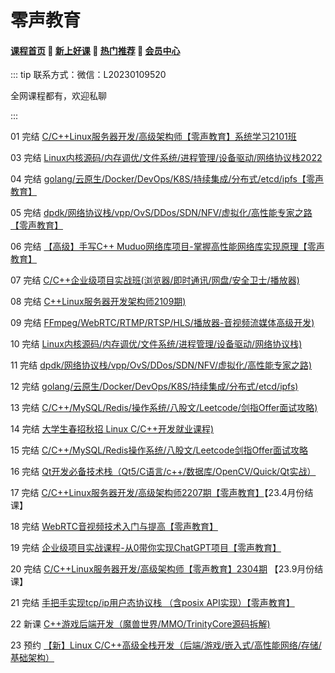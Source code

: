# 零声教育

#### [**课程首页**](../../README.md) 💖 [**新上好课**](./xshk.md) 💖 [**热门推荐**](./rmtj.md) 💖 [**会员中心**](./vip.md)

::: tip
联系方式：微信：L20230109520

全网课程都有，欢迎私聊

:::

01 完结 [C/C++Linux服务器开发/高级架构师【零声教育】系统学习2101班](https://it.0voice.com/p/t_pc/goods_pc_detail/goods_detail/course_2V186ret8a8toC8AeT6UWPDL7J8)

03 完结 [Linux内核源码/内存调优/文件系统/进程管理/设备驱动/网络协议栈2022](https://it.0voice.com/p/t_pc/goods_pc_detail/goods_detail/course_2UCW8I692Sxb8qpuGHFAqmFlF5p)

04 完结 [golang/云原生/Docker/DevOps/K8S/持续集成/分布式/etcd/ipfs【零声教育】](https://it.0voice.com/p/t_pc/goods_pc_detail/goods_detail/course_2UC2dY587nzjRhHrngYhRRAx6Kj)

05 完结 [dpdk/网络协议栈/vpp/OvS/DDos/SDN/NFV/虚拟化/高性能专家之路【零声教育】](https://it.0voice.com/p/t_pc/goods_pc_detail/goods_detail/course_2UBsdzwC5myy9GfWcZ3lDW5gsGv)

06 完结 [【高级】手写C++ Muduo网络库项目-掌握高性能网络库实现原理【零声教育】](https://ke.qq.com/course/2738928)

07 完结 [C/C++企业级项目实战班(浏览器/即时通讯/网盘/安全卫士/播放器)](https://ke.qq.com/course/3025736)

08 完结 [C++Linux服务器开发架构师2109期)](https://m.ke.qq.com/course/420945)

09 完结 [FFmpeg/WebRTC/RTMP/RTSP/HLS/播放器-音视频流媒体高级开发)](https://it.0voice.com/p/t_pc/goods_pc_detail/goods_detail/course_2U9i1uHS5ewdY1yzgwpTu3L0sF3)

10 完结 [Linux内核源码/内存调优/文件系统/进程管理/设备驱动/网络协议栈)](https://ke.qq.com/course/3294666)

11 完结 [dpdk/网络协议栈/vpp/OvS/DDos/SDN/NFV/虚拟化/高性能专家之路)](https://ke.qq.com/course/3941319)

12 完结 [golang/云原生/Docker/DevOps/K8S/持续集成/分布式/etcd/ipfs)](https://ke.qq.com/course/3384068)

13 完结 [C/C++/MySQL/Redis/操作系统/八股文/Leetcode/剑指Offer面试攻略)](https://ke.qq.com/course/5478818)

14 完结 [大学生春招秋招 Linux C/C++开发就业课程)](https://ke.qq.com/course/443231)

15 完结 [C/C++/MySQL/Redis操作系统/八股文/Leetcode剑指Offer面试攻略](https://it.0voice.com/p/t_pc/goods_pc_detail/goods_detail/course_2UBwox1gzxk6PSTapVX3SdqOvDl)

16 完结 [Qt开发必备技术栈（Qt5/C语言/c++/数据库/OpenCV/Quick/Qt实战）](https://it.0voice.com/p/t_pc/goods_pc_detail/goods_detail/course_2U9ODBLmt0Sjgz84SI72cjpAg3P)

17 完结 [C/C++Linux服务器开发/高级架构师2207期【零声教育】](https://it.0voice.com/p/t_pc/goods_pc_detail/goods_detail/course_2V186ret8a8toC8AeT6UWPDL7J8)【23.4月份结课】

18 完结 [WebRTC音视频技术入门与提高【零声教育】](https://ke.qq.com/course/435382)

19 完结 [企业级项目实战课程-从0带你实现ChatGPT项目【零声教育】](https://ke.qq.com/course/6031074)

20 完结 [C/C++Linux服务器开发/高级架构师【零声教育】2304期](https://it.0voice.com/p/t_pc/goods_pc_detail/goods_detail/course_2V186ret8a8toC8AeT6UWPDL7J8) 【23.9月份结课】

21 完结 [手把手实现tcp/ip用户态协议栈 （含posix API实现）【零声教育】](https://ke.qq.com/course/6032210#term_id=106261530)

22 新课 [C++游戏后端开发（魔兽世界/MMO/TrinityCore源码拆解)](https://it.0voice.com/p/t_pc/goods_pc_detail/goods_detail/course_2UW5u5kvVOqV8eIl3AZUImeuLds)

23 预约 [【新】Linux C/C++高级全栈开发（后端/游戏/嵌入式/高性能网络/存储/基础架构）](https://it.0voice.com/p/t_pc/goods_pc_detail/goods_detail/course_2V186ret8a8toC8AeT6UWPDL7J8)

